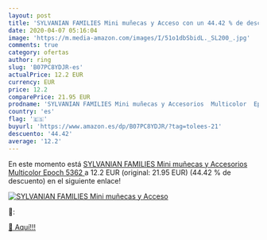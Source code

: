 ```yaml
---
layout: post
title: 'SYLVANIAN FAMILIES Mini muñecas y Acceso con un 44.42 % de descuento'
date: 2020-04-07 05:16:04
image: 'https://m.media-amazon.com/images/I/51o1dbSbidL._SL200_.jpg'
comments: true
category: ofertas
author: ring
slug: 'B07PC8YDJR-es'
actualPrice: 12.2 EUR
currency: EUR
price: 12.2
comparePrice: 21.95 EUR
prodname: 'SYLVANIAN FAMILIES Mini muñecas y Accesorios  Multicolor  Epoch 5362 '
country: 'es'
flag: '🇪🇸'
buyurl: 'https://www.amazon.es/dp/B07PC8YDJR/?tag=tolees-21'
descuento: '44.42'
average: '12.2'
---
```


En este momento está [SYLVANIAN FAMILIES Mini muñecas y Accesorios  Multicolor  Epoch 5362 ](https://www.amazon.es/dp/B07PC8YDJR/?tag=tolees-21) a 12.2 EUR (original: 21.95 EUR) (44.42 %  de descuento) en el siguiente enlace!

[![SYLVANIAN FAMILIES Mini muñecas y Acceso](https://m.media-amazon.com/images/I/51o1dbSbidL._SL200_.jpg)](https://www.amazon.es/dp/B07PC8YDJR/?tag=tolees-21)

🔎:


[🛒 Aquí!!!](https://www.amazon.es/dp/B07PC8YDJR/?tag=tolees-21)
